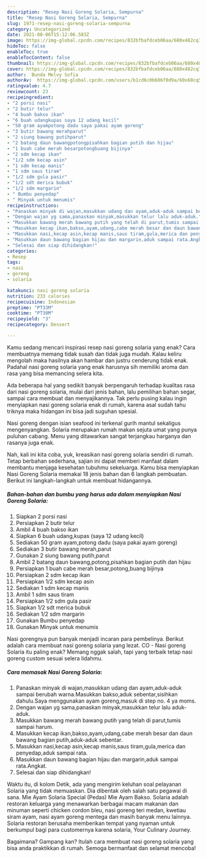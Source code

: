 ```yaml
---
description: "Resep Nasi Goreng Solaria, Sempurna"
title: "Resep Nasi Goreng Solaria, Sempurna"
slug: 1971-resep-nasi-goreng-solaria-sempurna
category: Uncategorized
date: 2021-08-06T15:12:06.583Z
image: https://img-global.cpcdn.com/recipes/832bfbafdceb06aa/680x482cq70/nasi-goreng-solaria-foto-resep-utama.jpg
hideToc: false
enableToc: true
enableTocContent: false
thumbnail: https://img-global.cpcdn.com/recipes/832bfbafdceb06aa/680x482cq70/nasi-goreng-solaria-foto-resep-utama.jpg
cover: https://img-global.cpcdn.com/recipes/832bfbafdceb06aa/680x482cq70/nasi-goreng-solaria-foto-resep-utama.jpg
author:  Bunda Melvy Sofia
authorAv:  https://img-global.cpcdn.com/users/b1cd6c0b606f0d9a/60x60cq50/avatar.jpg
ratingvalue: 4.7
reviewcount: 23
recipeingredient:
- "2 porsi nasi"
- "2 butir telur"
- "4 buah bakso ikan"
- "6 buah udangkupas saya 12 udang kecil"
- "50 gram ayampotong dadu saya pakai ayam goreng"
- "3 butir bawang merahparut"
- "2 siung bawang putihparut"
- "2 batang daun bawangpotongpisahkan bagian putih dan hijau"
- "1 buah cabe merah besarpotongbuang bijinya"
- "2 sdm kecap ikan"
- "1/2 sdm kecap asin"
- "1 sdm kecap manis"
- "1 sdm saus tiram"
- "1/2 sdm gula pasir"
- "1/2 sdt merica bubuk"
- "1/2 sdm margarin"
- " Bumbu penyedap"
- " Minyak untuk menumis"
recipeinstructions:
- "Panaskan minyak di wajan,masukkan udang dan ayam,aduk-aduk sampai berubah warna.Masukkan bakso,aduk sebentar,sisihkan dahulu.Saya menggunakan ayam goreng,masuk di step no. 4 ya moms."
- "Dengan wajan yg sama,panaskan minyak,masukkan telur lalu aduk-aduk."
- "Masukkan bawang merah bawang putih yang telah di parut,tumis sampai harum."
- "Masukkan kecap ikan,bakso,ayam,udang,cabe merah besar dan daun bawang bagian putih,aduk-aduk sebentar."
- "Masukkan nasi,kecap asin,kecap manis,saus tiram,gula,merica dan penyedap,aduk sampai rata."
- "Masukkan daun bawang bagian hijau dan margarin,aduk sampai rata.Angkat."
- "Selesai dan siap dihidangkan!"
categories:
- Resep
tags:
- nasi
- goreng
- solaria

katakunci: nasi goreng solaria 
nutrition: 233 calories
recipecuisine: Indonesian
preptime: "PT33M"
cooktime: "PT30M"
recipeyield: "3"
recipecategory: Dessert

---
```



Kamu sedang mencari inspirasi resep nasi goreng solaria yang enak? Cara membuatnya memang tidak susah dan tidak juga mudah. Kalau keliru mengolah maka hasilnya akan hambar dan justru cenderung tidak enak. Padahal nasi goreng solaria yang enak harusnya sih memiliki aroma dan rasa yang bisa memancing selera kita.


Ada beberapa hal yang sedikit banyak berpengaruh terhadap kualitas rasa dari nasi goreng solaria, mulai dari jenis bahan, lalu pemilihan bahan segar, sampai cara membuat dan menyajikannya. Tak perlu pusing kalau ingin menyiapkan nasi goreng solaria enak di rumah, karena asal sudah tahu triknya maka hidangan ini bisa jadi suguhan spesial.

Nasi goreng dengan isian seafood ini terkenal gurih mantul sekaligus mengenyangkan. Solaria merupakan rumah makan sejuta umat yang punya puluhan cabang. Menu yang ditawarkan sangat terjangkau harganya dan rasanya juga enak.


Nah, kali ini kita coba, yuk, kreasikan nasi goreng solaria sendiri di rumah. Tetap berbahan sederhana, sajian ini dapat memberi manfaat dalam membantu menjaga kesehatan tubuhmu sekeluarga. Kamu bisa menyiapkan Nasi Goreng Solaria memakai 18 jenis bahan dan 6 langkah pembuatan. Berikut ini langkah-langkah untuk membuat hidangannya.

<!--inarticleads1-->

##### Bahan-bahan dan bumbu yang harus ada dalam menyiapkan Nasi Goreng Solaria:

1. Siapkan 2 porsi nasi
1. Persiapkan 2 butir telur
1. Ambil 4 buah bakso ikan
1. Siapkan 6 buah udang,kupas (saya 12 udang kecil)
1. Sediakan 50 gram ayam,potong dadu (saya pakai ayam goreng)
1. Sediakan 3 butir bawang merah,parut
1. Gunakan 2 siung bawang putih,parut
1. Ambil 2 batang daun bawang,potong,pisahkan bagian putih dan hijau
1. Persiapkan 1 buah cabe merah besar,potong,buang bijinya
1. Persiapkan 2 sdm kecap ikan
1. Persiapkan 1/2 sdm kecap asin
1. Sediakan 1 sdm kecap manis
1. Ambil 1 sdm saus tiram
1. Persiapkan 1/2 sdm gula pasir
1. Siapkan 1/2 sdt merica bubuk
1. Sediakan 1/2 sdm margarin
1. Gunakan  Bumbu penyedap
1. Gunakan  Minyak untuk menumis


Nasi gorengnya pun banyak menjadi incaran para pembelinya. Berikut adalah cara membuat nasi goreng solaria yang lezat. CO - Nasi goreng Solaria itu paling enak? Memang nggak salah, tapi yang terbaik tetap nasi goreng custom sesuai selera lidahmu. 

<!--inarticleads2-->

##### Cara memasak Nasi Goreng Solaria:

1. Panaskan minyak di wajan,masukkan udang dan ayam,aduk-aduk sampai berubah warna.Masukkan bakso,aduk sebentar,sisihkan dahulu.Saya menggunakan ayam goreng,masuk di step no. 4 ya moms.
1. Dengan wajan yg sama,panaskan minyak,masukkan telur lalu aduk-aduk.
1. Masukkan bawang merah bawang putih yang telah di parut,tumis sampai harum.
1. Masukkan kecap ikan,bakso,ayam,udang,cabe merah besar dan daun bawang bagian putih,aduk-aduk sebentar.
1. Masukkan nasi,kecap asin,kecap manis,saus tiram,gula,merica dan penyedap,aduk sampai rata.
1. Masukkan daun bawang bagian hijau dan margarin,aduk sampai rata.Angkat.
1. Selesai dan siap dihidangkan!

Waktu itu, di kolom Detik, ada yang mengirim keluhan soal pelayanan Solaria yang tidak memuaskan. Dia dibentak oleh salah satu pegawai di sana. Mie Ayam Solaria Special (Pedas) Mie Ayam Bakso. Solaria adalah restoran keluarga yang menawarkan berbagai macam makanan dan minuman seperti chicken cordon bleu, nasi goreng teri medan, kwetiau siram ayam, nasi ayam goreng mentega dan masih banyak menu lainnya. Solaria restoran berusaha memberikan tempat yang nyaman untuk berkumpul bagi para customernya karena solaria, Your Culinary Journey. 

Bagaimana? Gampang kan? Itulah cara membuat nasi goreng solaria yang bisa anda praktikkan di rumah. Semoga bermanfaat dan selamat mencoba!
